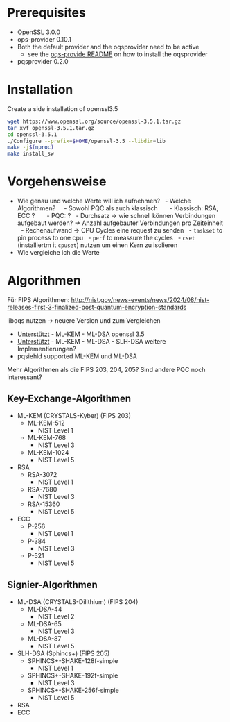 # Prerequisites
- OpenSSL 3.0.0
- ops-provider 0.10.1
- Both the default provider and the oqsprovider need to be active
  - see the [oqs-provide README](https://github.com/open-quantum-safe/oqs-provider) on how to install the oqsprovider
- pqsprovider 0.2.0

# Installation

Create a side installation of openssl3.5
```bash
wget https://www.openssl.org/source/openssl-3.5.1.tar.gz
tar xvf openssl-3.5.1.tar.gz
cd openssl-3.5.1
./Configure --prefix=$HOME/openssl-3.5 --libdir=lib
make -j$(nproc)
make install_sw
```

# Vorgehensweise

- Wie genau und welche Werte will ich aufnehmen?
    - Welche Algorithmen?
      - Sowohl PQC als auch klassisch
        - Klassisch: RSA, ECC ?
        - PQC: ?
    - Durchsatz -> wie schnell können Verbindungen aufgebaut werden? $\to$ Anzahl aufgebauter Verbindungen pro Zeiteinheit
    - Rechenaufwand -> CPU Cycles eine request zu senden
    - `taskset` to pin process to one cpu
    - `perf` to meassure the cycles
    - `cset` (installiertm it `cpuset`) nutzen um einen Kern zu isolieren
- Wie vergleiche ich die Werte

# Algorithmen

Für FIPS Algorithmen: http://nist.gov/news-events/news/2024/08/nist-releases-first-3-finalized-post-quantum-encryption-standards

liboqs nutzen $\to$ neuere Version und zum Vergleichen

- [Unterstützt](https://github.com/aws/aws-lc/blob/main/crypto/fipsmodule/PQREADME.md) - ML-KEM - ML-DSA
  openssl 3.5
- [Unterstützt](https://openssl-library.org/post/2025-04-08-openssl-35-final-release/) - ML-KEM - ML-DSA - SLH-DSA
  weitere Implementierungen?
- pqsiehld supported ML-KEM und ML-DSA

Mehr Algorithmen als die FIPS 203, 204, 205? Sind andere PQC noch interessant?

## Key-Exchange-Algorithmen

- ML-KEM (CRYSTALS-Kyber) (FIPS 203)
  - ML-KEM-512
    - NIST Level 1
  - ML-KEM-768
    - NIST Level 3
  - ML-KEM-1024
    - NIST Level 5
- RSA
  - RSA-3072
    - NIST Level 1
  - RSA-7680
    - NIST Level 3
  - RSA-15360
    - NIST Level 5
- ECC
  - P-256
    - NIST Level 1
  - P-384
    - NIST Level 3
  - P-521
    - NIST Level 5

## Signier-Algorithmen

- ML-DSA (CRYSTALS-Dilithium) (FIPS 204)
  - ML-DSA-44
    - NIST Level 2
  - ML-DSA-65
    - NIST Level 3
  - ML-DSA-87
    - NIST Level 5
- SLH-DSA (Sphincs+) (FIPS 205)
  - SPHINCS+-SHAKE-128f-simple
    - NIST Level 1
  - SPHINCS+-SHAKE-192f-simple
    - NIST Level 3
  - SPHINCS+-SHAKE-256f-simple
    - NIST Level 5
- RSA
- ECC

